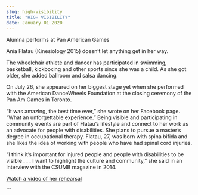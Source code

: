 ```yaml
---
slug: high-visibility
title: "HIGH VISIBILITY"
date: January 01 2020
---
```


 
<p>Alumna performs at Pan American Games</p>
<p>
  Ania Flatau &#40;Kinesiology 2015&#41; doesn’t let anything get in her way.
</p>
<p>
  The wheelchair athlete and dancer has participated in swimming, basketball,
  kickboxing and other sports since she was a child. As she got older, she added
  ballroom and salsa dancing.
</p>
<p>
  On July 26, she appeared on her biggest stage yet when she performed with the
  American DanceWheels Foundation at the closing ceremony of the Pan Am Games in
  Toronto.
</p>
<p>
  “It was amazing, the best time ever,” she wrote on her Facebook page. “What an
  unforgettable experience.” Being visible and participating in community events
  are part of Flatau’s lifestyle and connect to her work as an advocate for
  people with disabilities. She plans to pursue a master’s degree in
  occupational therapy. Flatau, 27, was born with spina bifida and she likes the
  idea of working with people who have had spinal cord injuries.
</p>
<p>
  “I think it’s important for injured people and people with disabilities to be
  visible . . . I want to highlight the culture and community,” she said in an
  interview with the CSUMB magazine in 2014.
</p>
<p>
  <a
    href="https://www.facebook.com/ania.questionmarkski/videos/vb.504056139/10153388364121140/?type=2&amp;theater"
    >Watch a video of her rehearsal</a
  >
</p>
```
